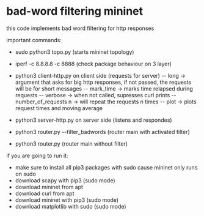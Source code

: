 # bad-word filtering mininet

this code implements bad word filtering for http responses



important commands:
- sudo python3 topo.py (starts mininet topology)
- iperf -c 8.8.8.8 -c 8888 (check package behaviour on 3 layer)
- python3 client-http.py on client side (requests for server)
    -- long -> argument that asks for big http responses, if not passed, the requests will be for short messages
    -- mark_time -> marks time relapsed during requests
    -- verbose -> when not called, supresses curl prints
    -- number_of_requests n -> will repeat the requests n times
    -- plot -> plots request times and moving average

- python3 server-http.py on server side (listens and respondes)
- python3 router.py --filter_badwords (router main with activated filter)
- python3 router.py (router main without filter)

if you are going to run it:
- make sure to install all pip3 packages with sudo cause mininet only runs on sudo
- download scapy with pip3 (sudo mode)
- download mininet from apt
- download curl from apt
- download mininet with pip3 (sudo mode)
- download matplotlib with sudo (sudo mode)
